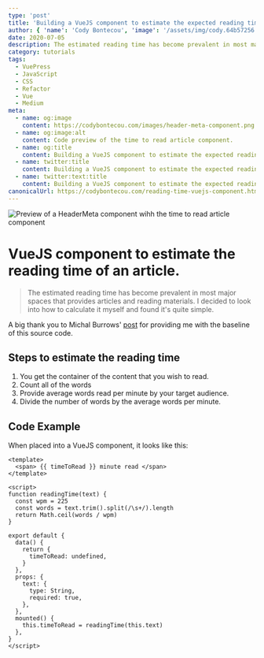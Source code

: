 ```yaml
---
type: 'post'
title: 'Building a VueJS component to estimate the expected reading time of an article.'
author: { 'name': 'Cody Bontecou', 'image': '/assets/img/cody.64b57256.jpg' }
date: 2020-07-05
description: The estimated reading time has become prevalent in most major spaces that provides articles and reading materials. Build this functionality into your site using a VueJS component.
category: tutorials
tags:
  - VuePress
  - JavaScript
  - CSS
  - Refactor
  - Vue
  - Medium
meta:
  - name: og:image
    content: https://codybontecou.com/images/header-meta-component.png
  - name: og:image:alt
    content: Code preview of the time to read article component.
  - name: og:title
    content: Building a VueJS component to estimate the expected reading time of an article.
  - name: twitter:title
    content: Building a VueJS component to estimate the expected reading time of an article.
  - name: twitter:text:title
    content: Building a VueJS component to estimate the expected reading time of an article.
canonicalUrl: https://codybontecou.com/reading-time-vuejs-component.html
---
```


<img src="images/header-meta-component.png" alt="Preview of a HeaderMeta component wihh the time to read article component" class="rounded shadow-lg" />

<h1 class="mt-24 text-4xl font-semibold">VueJS component to estimate the reading time of an article.</h1>

> The estimated reading time has become prevalent in most major spaces that provides articles and reading materials. I decided to look into how to calculate it myself and found it's quite simple.

<HeaderMeta :author=$frontmatter.author :date=$frontmatter.date />

<p class="mt-8 font-semibold text-gray-800">A big thank you to Michal Burrows' <a href="https://dev.to/michaelburrows/calculate-the-estimated-reading-time-of-an-article-using-javascript-2k9l" target="_blank">post</a> for providing me with the baseline of this source code.</p>

## Steps to estimate the reading time

1. You get the container of the content that you wish to read.
1. Count all of the words
1. Provide average words read per minute by your target audience.
1. Divide the number of words by the average words per minute.

## Code Example

When placed into a VueJS component, it looks like this:

```vue
<template>
  <span> {{ timeToRead }} minute read </span>
</template>

<script>
function readingTime(text) {
  const wpm = 225
  const words = text.trim().split(/\s+/).length
  return Math.ceil(words / wpm)
}

export default {
  data() {
    return {
      timeToRead: undefined,
    }
  },
  props: {
    text: {
      type: String,
      required: true,
    },
  },
  mounted() {
    this.timeToRead = readingTime(this.text)
  },
}
</script>
```

<SimpleNewsletter />
<Post />
